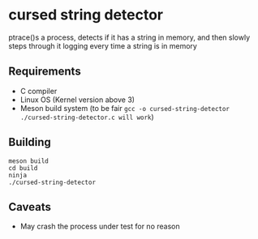 # cursed string detector

ptrace()s a process, detects if it has a string in memory, and then slowly
steps through it logging every time a string is in memory

## Requirements

- C compiler
- Linux OS (Kernel version above 3)
- Meson build system (to be fair `gcc -o cursed-string-detector ./cursed-string-detector.c will work`)

## Building

```
meson build
cd build
ninja
./cursed-string-detector
```
## Caveats

- May crash the process under test for no reason
